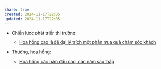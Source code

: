 ```yaml
---
share: true
created: 2024-11-17T22:05
updated: 2024-11-17T22:05
---
```

- Chiến lược phát triển thị trường: 
    - [Hoa hồng cao là để đại lý trích một phần mua quà chăm sóc khách](../T%E1%BB%95%20ch%E1%BB%A9c%20t%C3%A0i%20ch%C3%ADnh/B%E1%BA%A3o%20hi%E1%BB%83m/Chi%E1%BA%BFn%20l%C6%B0%E1%BB%A3c%20ph%C3%A1t%20tri%E1%BB%83n%20th%E1%BB%8B%20tr%C6%B0%E1%BB%9Dng/Hoa%20h%E1%BB%93ng%20cao%20l%C3%A0%20%C4%91%E1%BB%83%20%C4%91%E1%BA%A1i%20l%C3%BD%20tr%C3%ADch%20m%E1%BB%99t%20ph%E1%BA%A7n%20mua%20qu%C3%A0%20ch%C4%83m%20s%C3%B3c%20kh%C3%A1ch.md)

- Thưởng, hoa hồng: 
    - [Hoa hồng các năm đầu cao, các năm sau thấp](../../%F0%9F%93%9CT%C3%A0i%20nguy%C3%AAn/Ch%C3%ADnh%20s%C3%A1ch%20c%C3%B4ng%20ty/B%E1%BA%A3o%20hi%E1%BB%83m/Th%C6%B0%E1%BB%9Fng,%20hoa%20h%E1%BB%93ng/Hoa%20h%E1%BB%93ng%20c%C3%A1c%20n%C4%83m%20%C4%91%E1%BA%A7u%20cao,%20c%C3%A1c%20n%C4%83m%20sau%20th%E1%BA%A5p.md)

